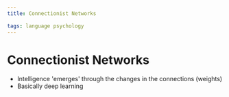 ```yaml
---
title: Connectionist Networks

tags: language psychology 
---
```


# Connectionist Networks
- Intelligence 'emerges' through the changes in the connections (weights)
- Basically deep learning













